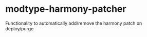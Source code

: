 # modtype-harmony-patcher
Functionality to automatically add/remove the harmony patch on deploy/purge
